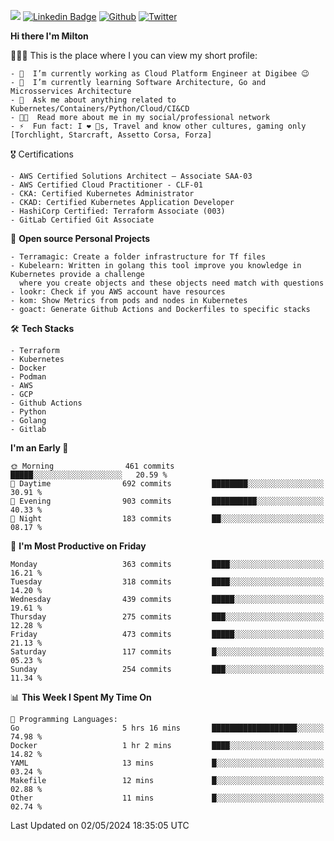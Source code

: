 ![](https://komarev.com/ghpvc/?username=miltlima&color=blueviolet) [![Linkedin Badge](https://img.shields.io/badge/-LinkedIn-blue?style=flat-square&logo=Linkedin&logoColor=white&link=https://www.linkedin.com/in/miltonlimaj/)](https://www.linkedin.com/in/miltonlimaj/) [![Github](https://img.shields.io/github/followers/miltlima?style=social)](https://github.com/miltlima?tab=followers) [![Twitter](https://img.shields.io/twitter/follow/milt_lima?style=social)](https://twitter.com/milt_lima)
 


     
**Hi there I'm Milton**

👨🏽‍💻 This is the place where I you can view my short profile:
```text
- 🔭  I’m currently working as Cloud Platform Engineer at Digibee 😉
- 🌱  I’m currently learning Software Architecture, Go and Microsservices Architecture
- 💬  Ask me about anything related to Kubernetes/Containers/Python/Cloud/CI&CD
- 👨‍💻  Read more about me in my social/professional network
- ⚡  Fun fact: I ❤️ 🐶s, Travel and know other cultures, gaming only [Torchlight, Starcraft, Assetto Corsa, Forza]
```
🎖 Certifications
```text
- AWS Certified Solutions Architect – Associate SAA-03
- AWS Certified Cloud Practitioner - CLF-01
- CKA: Certified Kubernetes Administrator
- CKAD: Certified Kubernetes Application Developer
- HashiCorp Certified: Terraform Associate (003)
- GitLab Certified Git Associate
```
📐 **Open source Personal Projects**

```text
- Terramagic: Create a folder infrastructure for Tf files
- Kubelearn: Written in golang this tool improve you knowledge in Kubernetes provide a challenge
  where you create objects and these objects need match with questions
- lookr: Check if you AWS account have resources
- kom: Show Metrics from pods and nodes in Kubernetes
- goact: Generate Github Actions and Dockerfiles to specific stacks
```
🛠 **Tech Stacks**

```text
- Terraform
- Kubernetes
- Docker
- Podman
- AWS
- GCP
- Github Actions
- Python
- Golang
- Gitlab
```         

<!--START_SECTION:waka-->
**I'm an Early 🐤** 

```text
🌞 Morning                461 commits         █████░░░░░░░░░░░░░░░░░░░░   20.59 % 
🌆 Daytime                692 commits         ████████░░░░░░░░░░░░░░░░░   30.91 % 
🌃 Evening                903 commits         ██████████░░░░░░░░░░░░░░░   40.33 % 
🌙 Night                  183 commits         ██░░░░░░░░░░░░░░░░░░░░░░░   08.17 % 
```
📅 **I'm Most Productive on Friday** 

```text
Monday                   363 commits         ████░░░░░░░░░░░░░░░░░░░░░   16.21 % 
Tuesday                  318 commits         ████░░░░░░░░░░░░░░░░░░░░░   14.20 % 
Wednesday                439 commits         █████░░░░░░░░░░░░░░░░░░░░   19.61 % 
Thursday                 275 commits         ███░░░░░░░░░░░░░░░░░░░░░░   12.28 % 
Friday                   473 commits         █████░░░░░░░░░░░░░░░░░░░░   21.13 % 
Saturday                 117 commits         █░░░░░░░░░░░░░░░░░░░░░░░░   05.23 % 
Sunday                   254 commits         ███░░░░░░░░░░░░░░░░░░░░░░   11.34 % 
```


📊 **This Week I Spent My Time On** 

```text
💬 Programming Languages: 
Go                       5 hrs 16 mins       ███████████████████░░░░░░   74.98 % 
Docker                   1 hr 2 mins         ████░░░░░░░░░░░░░░░░░░░░░   14.82 % 
YAML                     13 mins             █░░░░░░░░░░░░░░░░░░░░░░░░   03.24 % 
Makefile                 12 mins             █░░░░░░░░░░░░░░░░░░░░░░░░   02.88 % 
Other                    11 mins             █░░░░░░░░░░░░░░░░░░░░░░░░   02.74 % 
```


 Last Updated on 02/05/2024 18:35:05 UTC
<!--END_SECTION:waka-->
